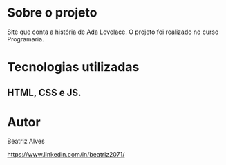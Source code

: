 #  Sobre o projeto


Site que conta a história de Ada Lovelace.
O projeto foi realizado no curso Programaria. 

  
#  Tecnologias utilizadas

## HTML, CSS e JS. 


#  Autor

Beatriz Alves

https://www.linkedin.com/in/beatriz2071/
